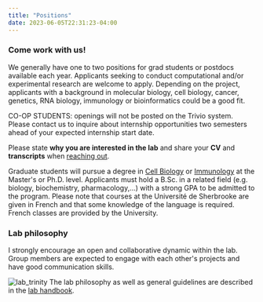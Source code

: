 ```yaml
---
title: "Positions"
date: 2023-06-05T22:31:23-04:00
---
```


### Come work with us!

<!--
Posted April 2025: [PhD project](https://github.com/mqvallieres/mqvlab_website/raw/master/static/phd_project.pdf)

**Graduate students, co-op students/interns
and postdoc candidates with a background
in genetics/biochemistry/transcriptomics
seeking to do experimental or computational work will be considered.**
-->

We generally have one to two positions for grad students or postdocs available each year.
Applicants seeking to conduct computational and/or experimental
research are welcome to apply. Depending on the project, applicants with a
background in molecular biology, cell biology, cancer,
genetics, RNA biology, immunology or bioinformatics could be a good fit.

CO-OP STUDENTS: openings will not be posted on the
Trivio system. Please contact us to inquire about internship opportunities
two semesters ahead of your expected internship start date.

Please state  **why you are interested in the lab** and share your
**CV** and **transcripts** when
[reaching out](mailto:mathieu.quesnel-vallieres@usherbrooke.ca).

Graduate students will pursue a degree in [Cell Biology](https://www.usherbrooke.ca/dep-immunologie-biologie-cellulaire/programmes/biologie-cellulaire)
or [Immunology](https://www.usherbrooke.ca/dep-immunologie-biologie-cellulaire/programmes/immunologie)
at the Master's or Ph.D. level.
Applicants must hold a B.Sc. in a related field
(e.g. biology, biochemistry, pharmacology,...) with a strong GPA
to be admitted to the program. Please note that courses at
the Université de Sherbrooke are given in French and that some knowledge
of the language is required. French classes are provided by the University.

### Lab philosophy
I strongly encourage an open and collaborative dynamic within the lab.
Group members are expected to engage with each other's projects and have good
communication skills.

![lab_trinity](/img/lab_trinity.png)
The lab philosophy as well as general guidelines are described in the [lab
handbook](https://github.com/mqvallieres/mqvlab_website/raw/master/static/MQVlab_guide.pdf).

